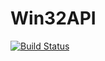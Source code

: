 # Win32API

[![Build Status](https://travis-ci.org/HatsuneMiku/Win32API.jl.svg?branch=master)](https://travis-ci.org/HatsuneMiku/Win32API.jl)
